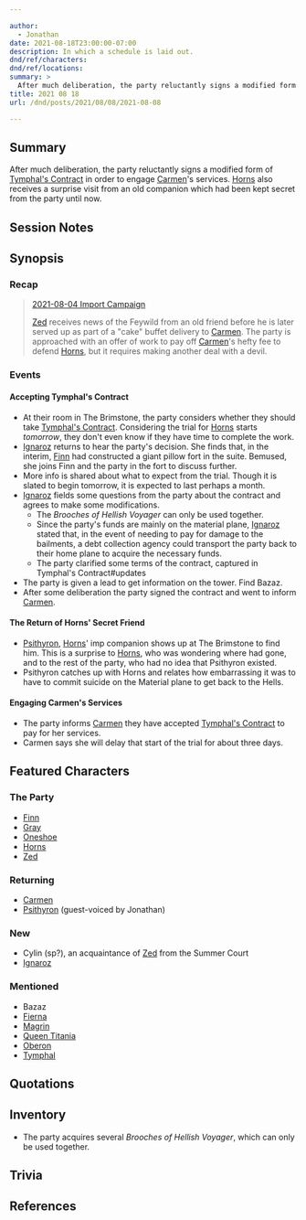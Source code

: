 ```yaml
---

author:
  - Jonathan
date: 2021-08-18T23:00:00-07:00
description: In which a schedule is laid out.
dnd/ref/characters:
dnd/ref/locations:
summary: >
  After much deliberation, the party reluctantly signs a modified form of Tymphal's Contract in order to engage Carmen's services. Horns also receives a surprise visit from an old companion which had been kept secret from the party until now.
title: 2021 08 18
url: /dnd/posts/2021/08/08/2021-08-08

---
```


## Summary

After much deliberation, the party reluctantly signs a modified form of [Tymphal's Contract](/dnd/notes/tymphals-contract/) in order to engage [Carmen](/dnd/npcs/carmen/)'s services. [Horns](/dnd/characters/horns/) also receives a surprise visit from an old companion which had been kept secret from the party until now.

## Session Notes

## Synopsis

### Recap

> [2021-08-04 Import Campaign](/dnd/2021-08-04/)
>
> [Zed](/dnd/characters/zed/) receives news of the Feywild from an old friend before he is later served up as part of a "cake" buffet delivery to [Carmen](/dnd/npcs/carmen/). The party is approached with an offer of work to pay off [Carmen](/dnd/npcs/carmen/)'s hefty fee to defend [Horns](/dnd/characters/horns/), but it requires making another deal with a devil.

### Events

#### Accepting Tymphal's Contract

- At their room in The Brimstone, the party considers whether they should take [Tymphal's Contract](/dnd/notes/tymphals-contract/). Considering the trial for [Horns](/dnd/characters/horns/) starts *tomorrow*, they don't even know if they have time to complete the work.
- [Ignaroz](/dnd/npcs/ignaroz/) returns to hear the party's decision. She finds that, in the interim, [Finn](/dnd/characters/finn/) had constructed a giant pillow fort in the suite. Bemused, she joins Finn and the party in the fort to discuss further.
- More info is shared about what to expect from the trial. Though it is slated to begin tomorrow, it is expected to last perhaps a month.
- [Ignaroz](/dnd/npcs/ignaroz/) fields some questions from the party about the contract and agrees to make some modifications.
  - The *Brooches of Hellish Voyager* can only be used together.
  - Since the party's funds are mainly on the material plane, [Ignaroz](/dnd/npcs/ignaroz/) stated that, in the event of needing to pay for damage to the bailments, a debt collection agency could transport the party back to their home plane to acquire the necessary funds.
  - The party clarified some terms of the contract, captured in Tymphal's Contract#updates
- The party is given a lead to get information on the tower. Find Bazaz.
- After some deliberation the party signed the contract and went to inform [Carmen](/dnd/npcs/carmen/).

#### The Return of Horns' Secret Friend

- [Psithyron](/dnd/npcs/psithyron/), [Horns](/dnd/characters/horns/)' imp companion shows up at The Brimstone to find him. This is a surprise to [Horns](/dnd/characters/horns/), who was wondering where had gone, and to the rest of the party, who had no idea that Psithyron existed.
- Psithyron catches up with Horns and relates how embarrassing it was to have to commit suicide on the Material plane to get back to the Hells.

#### Engaging Carmen's Services

- The party informs [Carmen](/dnd/npcs/carmen/) they have accepted [Tymphal's Contract](/dnd/notes/tymphals-contract/) to pay for her services.
- Carmen says she will delay that start of the trial for about three days.

## Featured Characters

### The Party

- [Finn](/dnd/characters/finn/)
- [Gray](/dnd/characters/haeltin-var-astora/)
- [Oneshoe](/dnd/characters/oneshoe/)
- [Horns](/dnd/characters/horns/)
- [Zed](/dnd/characters/zed/)

### Returning

- [Carmen](/dnd/npcs/carmen/)
- [Psithyron](/dnd/npcs/psithyron/) (guest-voiced by Jonathan)

### New

- Cylin (sp?), an acquaintance of [Zed](/dnd/characters/zed/) from the Summer Court
- [Ignaroz](/dnd/npcs/ignaroz/)

### Mentioned

- Bazaz
- [Fierna](/dnd/npcs/fierna/)
- [Magrin](/dnd/npcs/magrin/)
- [Queen Titania](/dnd/npcs/queen-titania/)
- [Oberon](/dnd/npcs/oberon/)
- [Tymphal](/dnd/npcs/tymphal/)

## Quotations

## Inventory

- The party acquires several *Brooches of Hellish Voyager*, which can only be used together.

## Trivia

## References

